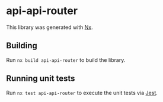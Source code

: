 # api-api-router

This library was generated with [Nx](https://nx.dev).

## Building

Run `nx build api-api-router` to build the library.

## Running unit tests

Run `nx test api-api-router` to execute the unit tests via [Jest](https://jestjs.io).
